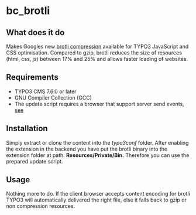 bc_brotli
=========

What does it do
----------------------
Makes Googles new [brotli compression](https://github.com/google/brotli/) available for TYPO3 JavaScript and CSS optimisation. Compared to gzip, brotli reduces the size of resources (html, css, js) between 17% and 25% and allows faster loading of websites.

Requirements
-------------------
* TYPO3 CMS 7.6.0 or later
* GNU Compiler Collection (GCC)
* The update script requires a browser that support server send events, [see](http://caniuse.com/#feat=eventsource)

Installation
----------------
Simply extract or clone the content into the *typo3conf* folder. After enabling the extension in the backend you have put the brotli binary into the extension folder at path: **Resources/Private/Bin.** Therefore you can use the prepared update script.

Usage
--------
Nothing more to do. If the client browser accepts content encoding for brotli TYPO3 will automatically delivered the right file, else it falls back to gzip or non compression resources.



